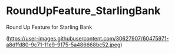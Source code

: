 # RoundUpFeature_StarlingBank
Round Up Feature for Starling Bank

(https://user-images.githubusercontent.com/30627907/60475971-a8dffd80-9c71-11e9-9175-5a486668bc52.jpeg)

